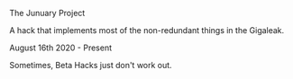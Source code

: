 The Junuary Project

A hack that implements most of the non-redundant things in the Gigaleak.

August 16th 2020 - Present

Sometimes, Beta Hacks just don't work out.
